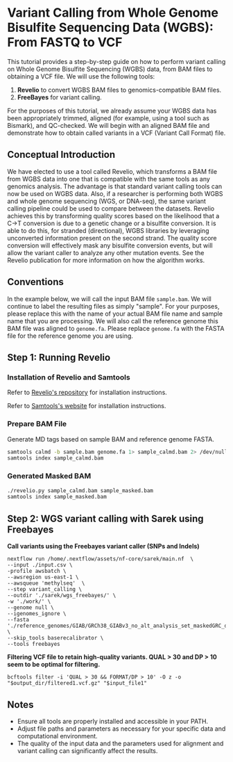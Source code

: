 # Variant Calling from Whole Genome Bisulfite Sequencing Data (WGBS): From FASTQ to VCF

This tutorial provides a step-by-step guide on how to perform variant calling on Whole Genome Bisulfite Sequencing (WGBS) data, from BAM files to obtaining a VCF file. We will use the following tools:

1. **Revelio** to convert WGBS BAM files to genomics-compatible BAM files.
2. **FreeBayes** for variant calling.

For the purposes of this tutorial, we already assume your WGBS data has been appropriately trimmed, aligned (for example, using a tool such as Bismark), and QC-checked. We will begin with an aligned BAM file and demonstrate how to obtain called variants in a VCF (Variant Call Format) file.

## Conceptual Introduction

We have elected to use a tool called Revelio, which transforms a BAM file from WGBS data into one that is compatible with the same tools as any genomics analysis. The advantage is that standard variant calling tools can now be used on WGBS data. Also, if a researcher is performing both WGBS and whole genome sequencing (WGS, or DNA-seq), the same variant calling pipeline could be used to compare between the datasets. Revelio achieves this by transforming quality scores based on the likelihood that a C->T conversion is due to a genetic change or a bisulfite conversion. It is able to do this, for stranded (directional), WGBS libraries by leveraging unconverted information present on the second strand. The quality score conversion will effectively mask any bisulfite conversion events, but will allow the variant caller to analyze any other mutation events. See the Revelio publication for more information on how the algorithm works.

## Conventions

In the example below, we will call the input BAM file `sample.bam`. We will continue to label the resulting files as simply "sample". For your purposes, please replace this with the name of your actual BAM file name and sample name that you are processing. We will also call the reference genome this BAM file was aligned to `genome.fa`. Please replace `genome.fa` with the FASTA file for the reference genome you are using.

## Step 1: Running Revelio

### Installation of Revelio and Samtools

Refer to [Revelio's repository](https://github.com/bio15anu/revelio) for installation instructions.

Refer to [Samtools's website](https://www.htslib.org/) for installation instructions.

### Prepare BAM File

Generate MD tags based on sample BAM and reference genome FASTA.

```bash
samtools calmd -b sample.bam genome.fa 1> sample_calmd.bam 2> /dev/null
samtools index sample_calmd.bam
```

### Generated Masked BAM
```bash
./revelio.py sample_calmd.bam sample_masked.bam
samtools index sample_masked.bam
```

## Step 2: WGS variant calling with Sarek using Freebayes
**Call variants using the Freebayes variant caller (SNPs and Indels)**
```
nextflow run /home/.nextflow/assets/nf-core/sarek/main.nf  \
--input ./input.csv \
-profile awsbatch \
--awsregion us-east-1 \
--awsqueue 'methylseq'  \
--step variant_calling \
--outdir './sarek/wgs_freebayes/' \
-w './work/' \
--genome null \
--igenomes_ignore \
--fasta './reference_genomes/GIAB/GRCh38_GIABv3_no_alt_analysis_set_maskedGRC_decoys_MAP2K3_KMT2C_KCNJ18.fasta' \
--skip_tools baserecalibrator \
--tools freebayes
```
**Filtering VCF file to retain high-quality variants. QUAL > 30 and DP > 10 seem to be optimal for filtering.**

`bcftools filter -i 'QUAL > 30 && FORMAT/DP > 10' -O z -o "$output_dir/filtered1.vcf.gz" "$input_file1"`

## Notes

- Ensure all tools are properly installed and accessible in your PATH.
- Adjust file paths and parameters as necessary for your specific data and computational environment.
- The quality of the input data and the parameters used for alignment and variant calling can significantly affect the results.